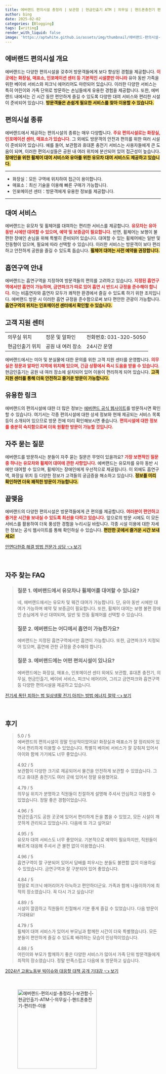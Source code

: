 ```yaml
---
title: 에버랜드 편의시설 총정리 | 보관함 | 현금인출기 ATM | 의무실 | 핸드폰충전기 편리한 이용
author: bing
date: 2025-02-02
categories: [Blogging]
tags: [writing]
render_with_liquid: false
image: 'https://aptwhite.github.io/assets/img/thumbnail/에버랜드-편의시설-총정리-|-보관함-|-현금인출기-ATM-|-의무실-|-핸드폰충전기-편리한-이용.webp'
---
```



<h2 id='에버랜드_편의시설_개요'>에버랜드 편의시설 개요</h2>

<p>에버랜드는 다양한 편의시설을 갖추어 방문객들에게 보다 향상된 경험을 제공합니다. <b><span style="color: #ee2323;">이곳에는 화장실, 매표소, 인포메이션 센터 등 기본적인 시설뿐만 아니라</span></b> 유아 동반 가족을 위한 베이비 서비스와 피크닉 에어리어도 마련되어 있습니다. 이러한 다양한 서비스는 특히 어린이와 가족 단위로 방문하는 손님들에게 유용한 경험을 제공합니다. 또한, 에버랜드 내에서는 긴 시간 동안 편안하게 즐길 수 있도록 다양한 대여 서비스와 편리한 시설이 준비되어 있습니다. <b><span style="background-color: #ffe066;">방문객들은 손쉽게 필요한 서비스를 찾아 이용할 수 있습니다.</span></b></p>

<h2 id='편의시설_종류'>편의시설 종류</h2>

<p>에버랜드에서 제공하는 편의시설의 종류는 매우 다양합니다. <b><span style="color: #ee2323;">주요 편의시설로는 화장실, 인포메이션 센터, 매표소가 있습니다.</span></b> 그 외에도 방문객의 안전과 편의를 위한 여러 시설이 준비되어 있습니다. 예를 들어, 보관함과 휴대폰 충전기 서비스는 사용자들에게 큰 도움이 되며, 이러한 편의시설들은 공원 내 여러 위치에 분산되어 있어 접근성이 높습니다. <b><span style="background-color: #ffe066;">장애인을 위한 휠체어 대여 서비스와 유아를 위한 유모차 대여 서비스도 제공하고 있습니다.</span></b></p>

<hr />

<ul>
    <li>화장실：모든 구역에 위치하여 접근이 용이합니다.</li>
    <li>매표소：최신 기술을 이용해 빠른 구매가 가능합니다.</li>
    <li>인포메이션 센터：방문객에게 유용한 정보를 제공합니다.</li>
</ul>

<hr />

<h2 id='대여_서비스'>대여 서비스</h2>

<p>에버랜드는 유모차 및 휠체어를 대여하는 편리한 서비스를 제공합니다. <b><span style="color: #ee2323;">유모차는 유아 동반 시에만 대여할 수 있으며, 예약 및 보증금이 필요합니다.</span></b> 반면, 휠체어는 보행이 불편한 장애인 손님을 위해 특별히 준비되어 있습니다. 대여할 수 있는 휠체어에는 일반 및 전동형이 있으며, 필요에 따라 선택할 수 있습니다. 이러한 서비스는 방문객이 보다 편리하고 안전하게 공원을 즐길 수 있도록 돕습니다. <b><span style="background-color: #ffe066;">휠체어 대여는 사전 예약을 권장합니다.</span></b></p>

<h2 id='흡연구역_안내'>흡연구역 안내</h2>

<p>에버랜드는 흡연구역을 지정하여 방문객들의 편의를 고려하고 있습니다. <b><span style="color: #ee2323;">지정된 흡연구역에서만 흡연이 가능하며, 금연파크가 따로 있어 흡연 시 반드시 규정을 준수해야 합니다.</span></b> 이는 비흡연자와 흡연자 모두가 쾌적한 환경에서 즐길 수 있도록 하기 위한 조치입니다. 에버랜드 방문 시 이러한 흡연 규정을 준수함으로써 보다 편안한 관광이 가능합니다. <b><span style="background-color: #ffe066;">흡연구역의 위치는 인포메이션 센터에서 확인할 수 있습니다.</span></b></p>

<h2 id='고객_지원_센터'>고객 지원 센터</h2>

<table>
    <tr>
        <td>의무실 위치</td>
        <td>정문 및 알파인</td>
        <td>전화번호: 031-320-5050</td>
    </tr>
    <tr>
        <td>현금인출기 위치</td>
        <td>공원 내 여러 장소</td>
        <td>24시간 운영</td>
    </tr>
</table>

<p>에버랜드에서는 미아 및 분실물에 대한 문의를 위한 고객 지원 센터를 운영합니다. <b><span style="color: #ee2323;">의무실은 정문과 알파인 지역에 위치해 있으며, 긴급 상황에서 즉시 도움을 받을 수 있습니다.</span></b> 현금인출기는 공원 내 여러 장소에 설치되어 있어 이용이 편리하게 되어 있습니다. <b><span style="background-color: #ffe066;">고객 지원 센터를 통해 더욱 안전하고 즐거운 방문이 가능합니다.</span></b></p>

<h2 id='유용한_링크'>유용한 링크</h2>

<p>에버랜드의 편의시설에 대한 더 많은 정보는 <a href="https://www.everland.com" target="_blank">에버랜드 공식 웹사이트</a>를 방문하시면 확인할 수 있습니다. 여기서는 각종 편의시설에 대한 상세 정보와 현재 제공되는 서비스 목록 등이 소개되어 있으므로 방문 전에 미리 확인해보시면 좋습니다. <b><span style="color: #ee2323;">편의시설에 대한 정보를 충분히 숙지함으로써 더욱 원활한 방문이 가능할 것입니다.</span></b></p>

<h2 id='자주_묻는_질문'>자주 묻는 질문</h2>

<p>에버랜드를 방문하시는 분들이 자주 묻는 질문은 무엇이 있을까요? <b><span style="color: #ee2323;">가장 보편적인 질문 중 하나는 유모차와 휠체어 대여에 관한 사항입니다.</span></b> 에버랜드는 유모차를 유아 동반 시에만 대여할 수 있으며, 휠체어는 장애인에게 우선적으로 제공됩니다. 이 외에도 흡연구역, 화장실 위치 등 다양한 정보가 고객들의 궁금증을 해소하고 있습니다. <b><span style="background-color: #ffe066;">정보를 미리 확인하면 더욱 쾌적한 방문이 가능합니다.</span></b></p>

<h2 id='끝맺음'>끝맺음</h2>

<p>에버랜드의 다양한 편의시설은 방문객들에게 큰 편의를 제공합니다. <b><span style="color: #ee2323;">여러분이 편안하고 즐거운 시간을 보내실 수 있도록 최선을 다하고 있습니다.</span></b> 앞으로의 방문 시에도 이 모든 서비스를 활용하여 더욱 풍성한 경험을 누리시길 바랍니다. 각종 시설 이용에 대한 자세한 정보는 공식 웹사이트를 통해 확인하실 수 있습니다. <b><span style="background-color: #ffe066;">편안한 곳에서 즐거운 시간 보내세요!</span></b></p>


<p><a class="click-button" title="안면다한증 해결 방법 전문가 상담" href="https://aptwhite.github.io/posts/%EC%95%88%EB%A9%B4%EB%8B%A4%ED%95%9C%EC%A6%9D-%ED%95%B4%EA%B2%B0-%EB%B0%A9%EB%B2%95-%EC%A0%84%EB%AC%B8%EA%B0%80-%EC%83%81%EB%8B%B4/" rel="dofollow">안면다한증 해결 방법 전문가 상담 👈 보기</a></p><br>
<h2 id='자주_찾는_FAQ'>자주 찾는 FAQ</h2>
<div itemscope="" itemtype="https://schema.org/FAQPage"> 
<blockquote> 
<div itemscope="" itemprop="mainEntity" itemtype="https://schema.org/Question"> 
<h3 itemprop="name">질문 1. 에버랜드에서 유모차나 휠체어를 대여할 수 있나요?</h3> 
<div itemscope="" itemprop="acceptedAnswer" itemtype="https://schema.org/Answer"> 
<span itemprop="text"> 
<p>네, 에버랜드에서는 유모차 및 웨건 대여가 가능합니다. 단, 유아 동반 시에만 대여가 가능하며 예약 및 보증금이 필요합니다. 또한, 휠체어 대여는 보행 불편 장애인 손님에게 우선 대여되며, 일반 및 전동 휠체어를 선택할 수 있습니다.</p> 
</span> 
</div> 
</div> 

<div itemscope="" itemprop="mainEntity" itemtype="https://schema.org/Question"> 
<h3 itemprop="name">질문 2. 에버랜드는 어디에서 흡연이 가능한가요?</h3> 
<div itemscope="" itemprop="acceptedAnswer" itemtype="https://schema.org/Answer"> 
<span itemprop="text"> 
<p>에버랜드는 지정된 흡연구역에서만 흡연이 가능합니다. 또한, 금연파크가 지정되어 있으며, 흡연에 관한 규정을 준수해야 합니다.</p> 
</span> 
</div> 
</div> 

<div itemscope="" itemprop="mainEntity" itemtype="https://schema.org/Question"> 
<h3 itemprop="name">질문 3. 에버랜드에는 어떤 편의시설이 있나요?</h3> 
<div itemscope="" itemprop="acceptedAnswer" itemtype="https://schema.org/Answer"> 
<span itemprop="text"> 
<p>에버랜드에는 화장실, 매표소, 인포메이션 센터 외에도 보관함, 휴대폰 충전기, 의무실, 현금인출기, 베이비 서비스, 피크닉 에어리어, 그리고 금연파크와 흡연구역 등 다양한 편의시설을 제공하고 있습니다.</p> 
</span> 
</div> 
</div> 

</blockquote> 
</div>
<p><a class="click-button" title="전기세 폭탄 피하는 법 일상생활 전기 아끼는 방법 에너지 절약" href="https://aptwhite.github.io/posts/%EC%A0%84%EA%B8%B0%EC%84%B8-%ED%8F%AD%ED%83%84-%ED%94%BC%ED%95%98%EB%8A%94-%EB%B2%95-%EC%9D%BC%EC%83%81%EC%83%9D%ED%99%9C-%EC%A0%84%EA%B8%B0-%EC%95%84%EB%81%BC%EB%8A%94-%EB%B0%A9%EB%B2%95-%EC%97%90%EB%84%88%EC%A7%80-%EC%A0%88%EC%95%BD/" rel="dofollow">전기세 폭탄 피하는 법 일상생활 전기 아끼는 방법 에너지 절약 👈 보기</a></p><br>
<h2 id='후기'>후기</h2>
<div itemscope itemtype="https://schema.org/Product">
  <blockquote>
  <div itemprop="review" itemscope itemtype="https://schema.org/Review">
      <div itemprop="reviewRating" itemscope itemtype="https://schema.org/Rating"> <span itemprop="ratingValue">5.0</span> / <span itemprop="bestRating">5</span> </div>
      <span itemprop="reviewBody">에버랜드의 편의시설이 정말 인상적이었어요! 화장실과 매표소가 잘 정리되어 있어서 편리하게 이용할 수 있었습니다. 특별히 베이비 서비스가 잘 갖춰져 있어서 아이와 함께 가기에도 너무 좋았습니다.</span>
  </div>
  <br>
  <div itemprop="review" itemscope itemtype="https://schema.org/Review">
      <div itemprop="reviewRating" itemscope itemtype="https://schema.org/Rating"> <span itemprop="ratingValue">4.92</span> / <span itemprop="bestRating">5</span> </div>
      <span itemprop="reviewBody">보관함이 다양한 크기로 제공되어서 물건을 안전하게 보관할 수 있었습니다. 그리고 휴대폰 충전기도 여러 곳에 있어서 정말 유용했어요.</span>
  </div>
  <br>
  <div itemprop="review" itemscope itemtype="https://schema.org/Review">
      <div itemprop="reviewRating" itemscope itemtype="https://schema.org/Rating"> <span itemprop="ratingValue">4.79</span> / <span itemprop="bestRating">5</span> </div>
      <span itemprop="reviewBody">의무실 위치가 분명하고 직원들이 친절하게 설명해 주셔서 안심하고 이용할 수 있었습니다. 정말 좋은 경험이었습니다.</span>
  </div>
  <br>
  <div itemprop="review" itemscope itemtype="https://schema.org/Review">
      <div itemprop="reviewRating" itemscope itemtype="https://schema.org/Rating"> <span itemprop="ratingValue">4.96</span> / <span itemprop="bestRating">5</span> </div>
      <span itemprop="reviewBody">현금인출기도 공원 곳곳에 있어서 편리하게 돈을 뽑을 수 있었고, 모든 시설이 깨끗하게 관리되고 있었습니다. 다음에 또 가고 싶어요!</span>
  </div>
  <br>
  <div itemprop="review" itemscope itemtype="https://schema.org/Review">
      <div itemprop="reviewRating" itemscope itemtype="https://schema.org/Rating"> <span itemprop="ratingValue">4.95</span> / <span itemprop="bestRating">5</span> </div>
      <span itemprop="reviewBody">유모차 대여 서비스도 너무 좋았어요. 기본적으로 예약이 필요하지만, 직원들이 빠르게 대응해 주셔서 큰 불편 없이 이용했습니다.</span>
  </div>
  <br>
  <div itemprop="review" itemscope itemtype="https://schema.org/Review">
      <div itemprop="reviewRating" itemscope itemtype="https://schema.org/Rating"> <span itemprop="ratingValue">4.96</span> / <span itemprop="bestRating">5</span> </div>
      <span itemprop="reviewBody">흡연구역이 잘 구분되어 있어서 담배를 피우시는 분들도 불편함 없이 이용하실 수 있었습니다. 금연구역과 잘 구분되어 있어 좋았습니다.</span>
  </div>
  <br>
  <div itemprop="review" itemscope itemtype="https://schema.org/Review">
      <div itemprop="reviewRating" itemscope itemtype="https://schema.org/Rating"> <span itemprop="ratingValue">4.84</span> / <span itemprop="bestRating">5</span> </div>
      <span itemprop="reviewBody">정말로 피크닉 에어리어가 아늑하고 편안하더군요. 가족과 함께 나들이하기에 최적의 장소였습니다. 꼭 다시 가고 싶습니다!</span>
  </div>
  <br>
  <div itemprop="review" itemscope itemtype="https://schema.org/Review">
      <div itemprop="reviewRating" itemscope itemtype="https://schema.org/Rating"> <span itemprop="ratingValue">4.89</span> / <span itemprop="bestRating">5</span> </div>
      <span itemprop="reviewBody">시설이 깔끔하고 직원들이 친절해서 기분 좋게 즐길 수 있었습니다. 다음 방문이 기대돼요!</span>
  </div>
  <br>
  <div itemprop="review" itemscope itemtype="https://schema.org/Review">
      <div itemprop="reviewRating" itemscope itemtype="https://schema.org/Rating"> <span itemprop="ratingValue">4.79</span> / <span itemprop="bestRating">5</span> </div>
      <span itemprop="reviewBody">휠체어 대여 서비스가 있어서 부모님과 함께한 시간이 더욱 특별했습니다. 모든 분들이 편안하게 즐길 수 있도록 배려하는 모습이 인상적이었습니다.</span>
  </div>
  <br>
  <div itemprop="review" itemscope itemtype="https://schema.org/Review">
      <div itemprop="reviewRating" itemscope itemtype="https://schema.org/Rating"> <span itemprop="ratingValue">4.88</span> / <span itemprop="bestRating">5</span> </div>
      <span itemprop="reviewBody">어린이와 부모가 함께하기 좋은 다양한 서비스가 많아서 가족 단위 방문객들에게 최적의 장소였습니다. 정말 만족스럽고 다음에 또 방문하고 싶습니다.</span>
  </div>
  </blockquote>
</div>
<p><a class="click-button" title="2024년 고용노동부 빅이슈와 대응할 대책 공개 기대감" href="https://aptwhite.github.io/posts/2024%EB%85%84-%EA%B3%A0%EC%9A%A9%EB%85%B8%EB%8F%99%EB%B6%80-%EB%B9%85%EC%9D%B4%EC%8A%88%EC%99%80-%EB%8C%80%EC%9D%91%ED%95%A0-%EB%8C%80%EC%B1%85-%EA%B3%B5%EA%B0%9C-%EA%B8%B0%EB%8C%80%EA%B0%90/" rel="dofollow">2024년 고용노동부 빅이슈와 대응할 대책 공개 기대감 👈 보기</a></p><br>
<figure class="image"><img src="https://aptwhite.github.io/assets/img/thumbnail/에버랜드-편의시설-총정리-|-보관함-|-현금인출기-ATM-|-의무실-|-핸드폰충전기-편리한-이용.webp" alt="에버랜드-편의시설-총정리-|-보관함-|-현금인출기-ATM-|-의무실-|-핸드폰충전기-편리한-이용" width="256" height="256"></figure>
